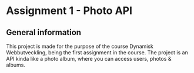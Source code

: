 # Assignment 1 - Photo API

## General information
This project is made for the purpose of the course Dynamisk Webbutveckling, being the first assignment in the course. The project is an API kinda like a photo album, where you can access users, photos & albums.
